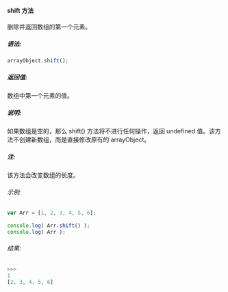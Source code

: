 #### shift 方法

  删除并返回数组的第一个元素。

##### 语法:

  ```javascript
  arrayObject.shift();
  ```

##### 返回值:

  数组中第一个元素的值。
  
##### 说明:

  如果数组是空的，那么 shift() 方法将不进行任何操作，返回 undefined 值。该方法不创建新数组，而是直接修改原有的 arrayObject。

##### 注:

  该方法会改变数组的长度。

###### 示例:

  ```javascript
  var Arr = [1, 2, 3, 4, 5, 6];
	  
  console.log( Arr.shift() );
  console.log( Arr );
  ```

###### 结果:

  ```javascript
  >>>
  1
  [2, 3, 4, 5, 6]
  ```
